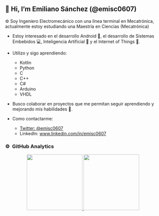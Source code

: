 ## 👋 Hi, I’m Emiliano Sánchez (@emisc0607)
:gear: Soy Ingeniero Electromecánico con una línea terminal en Mecatrónica, actualmente estoy estudiando una Maestría en Ciencias (Mecatrónica)

- Estoy interesado en el desarrollo Android :iphone:, el desarrollo de Sistemas Embebidos :computer:, Inteligencia Artificial :robot: y el Internet of Things :signal_strength:.
- Utilizo y sigo aprendiendo:
    + Kotlin
    + Python
    + C
    + C++
    + C#
    + Arduino
    + VHDL

- Busco colaborar en proyectos que me permitan seguir aprendiendo y mejorando mis habilidades :eyes:.
- Como contactarme:
  + [Twitter: @emisc0607](https://twitter.com/EmiSC0607)
  + LinkedIn: www.linkedin.com/in/emisc0607
<!---
emisc0607/emisc0607 is a ✨ special ✨ repository because its `README.md` (this file) appears on your GitHub profile.
You can click the Preview link to take a look at your changes.
--->


### ⚙️ &nbsp;GitHub Analytics

<p align="center">
<a href="https://github.com/emisc0607">
  <img height="180em" src="https://github-readme-stats-eight-theta.vercel.app/api?username=emisc0607&show_icons=true&theme=algolia&include_all_commits=true&count_private=true"/>
  
  <img height="180em" src="https://github-readme-stats-eight-theta.vercel.app/api/top-langs/?username=emisc0607&layout=compact&langs_count=8&theme=algolia"/>
</a>
</p>

